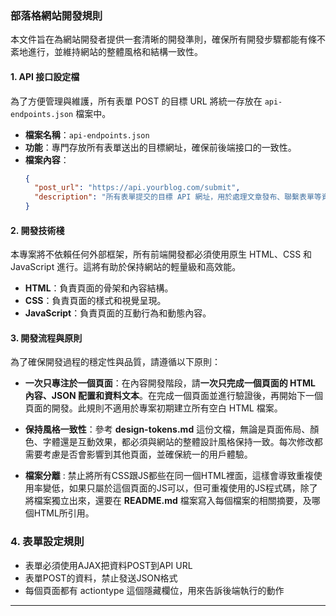 ### 部落格網站開發規則

本文件旨在為網站開發者提供一套清晰的開發準則，確保所有開發步驟都能有條不紊地進行，並維持網站的整體風格和結構一致性。

#### 1\. API 接口設定檔

為了方便管理與維護，所有表單 POST 的目標 URL 將統一存放在 `api-endpoints.json` 檔案中。

  * **檔案名稱**：`api-endpoints.json`
  * **功能**：專門存放所有表單送出的目標網址，確保前後端接口的一致性。
  * **檔案內容**：
    ```json
    {
      "post_url": "https://api.yourblog.com/submit",
      "description": "所有表單提交的目標 API 網址，用於處理文章發布、聯繫表單等資料傳送。"
    }
    ```

#### 2\. 開發技術棧

本專案將不依賴任何外部框架，所有前端開發都必須使用原生 HTML、CSS 和 JavaScript 進行。這將有助於保持網站的輕量級和高效能。

  * **HTML**：負責頁面的骨架和內容結構。
  * **CSS**：負責頁面的樣式和視覺呈現。
  * **JavaScript**：負責頁面的互動行為和動態內容。

#### 3\. 開發流程與原則

為了確保開發過程的穩定性與品質，請遵循以下原則：

  * **一次只專注於一個頁面**：在內容開發階段，請**一次只完成一個頁面的 HTML 內容、JSON 配置和資料文本**。在完成一個頁面並進行驗證後，再開始下一個頁面的開發。此規則不適用於專案初期建立所有空白 HTML 檔案。

  * **保持風格一致性**：參考 **design-tokens.md** 這份文檔，無論是頁面佈局、顏色、字體還是互動效果，都必須與網站的整體設計風格保持一致。每次修改都需要考慮是否會影響到其他頁面，並確保統一的用戶體驗。

  * **檔案分離** : 禁止將所有CSS跟JS都些在同一個HTML裡面，這樣會導致重複使用率變低，如果只屬於這個頁面的JS可以，但可重複使用的JS程式碼，除了將檔案獨立出來，還要在 **README.md** 檔案寫入每個檔案的相關摘要，及哪個HTML所引用。

### 4\. 表單設定規則
* 表單必須使用AJAX把資料POST到API URL
* 表單POST的資料，禁止發送JSON格式
* 每個頁面都有 actiontype 這個隱藏欄位，用來告訴後端執行的動作

-----